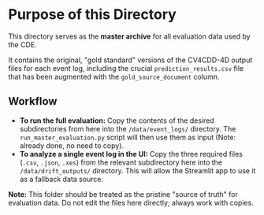 # Purpose of this Directory

This directory serves as the **master archive** for all evaluation data used by the CDE.

It contains the original, "gold standard" versions of the CV4CDD-4D output files for each event log, including the crucial `prediction_results.csv` file that has been augmented with the `gold_source_document` column.

## Workflow

- **To run the full evaluation:** Copy the contents of the desired subdirectories from here into the `/data/event_logs/` directory. The `run_master_evaluation.py` script will then use them as input (Note: already done, no need to copy).
- **To analyze a single event log in the UI:** Copy the three required files (`.csv`, `.json`, `.xes`) from the relevant subdirectory here into the `/data/drift_outputs/` directory. This will allow the Streamlit app to use it as a fallback data source.

**Note:** This folder should be treated as the pristine "source of truth" for evaluation data. Do not edit the files here directly; always work with copies.